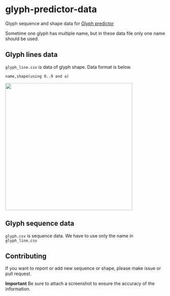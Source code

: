 # glyph-predictor-data

Glyph sequence and shape data for [Glyph predictor](https://play.google.com/store/apps/details?id=com.chibatching.glyphpredictor)

Sometime one glyph has multiple name, but in these data file only one name should be used.

## Glyph lines data

`glyph_line.csv` is data of glyph shape.
Data format is below.
```csv
name,shape(using 0..9 and a)
```

<img src="https://user-images.githubusercontent.com/7804631/155848043-ace3f806-b16d-4bba-8348-808f8aa3253d.png" width=400 />

## Glyph sequence data

`glyph.csv` is sequence data.
We have to use only the name in `glyph_line.csv`

## Contributing

If you want to report or add new sequence or shape, please make issue or pull request.

**Important** Be sure to attach a screenshot to ensure the accuracy of the information.
